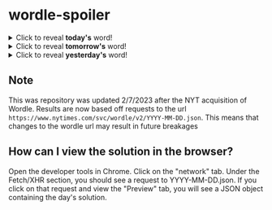 # wordle-spoiler

<details>
  <summary>Click to reveal <b>today's</b> word!</summary>
  <br>
  <b> swell </b>
</details>

<details>
  <summary>Click to reveal <b>tomorrow's</b> word!</summary>
  <br>
  <b> inner </b>
</details>

<details>
  <summary>Click to reveal <b>yesterday's</b> word!</summary>
  <br>
  <b> ready </b>
</details>

## Note
This was repository was updated 2/7/2023 after the NYT acquisition of Wordle. Results are now based off requests to the url `https://www.nytimes.com/svc/wordle/v2/YYYY-MM-DD.json`. This means that changes to the wordle url may result in future breakages

## How can I view the solution in the browser?
Open the developer tools in Chrome. Click on the "network" tab. Under the Fetch/XHR section, you should see a request to YYYY-MM-DD.json. If you click on that request and view the "Preview" tab, you will see a JSON object containing the day's solution.